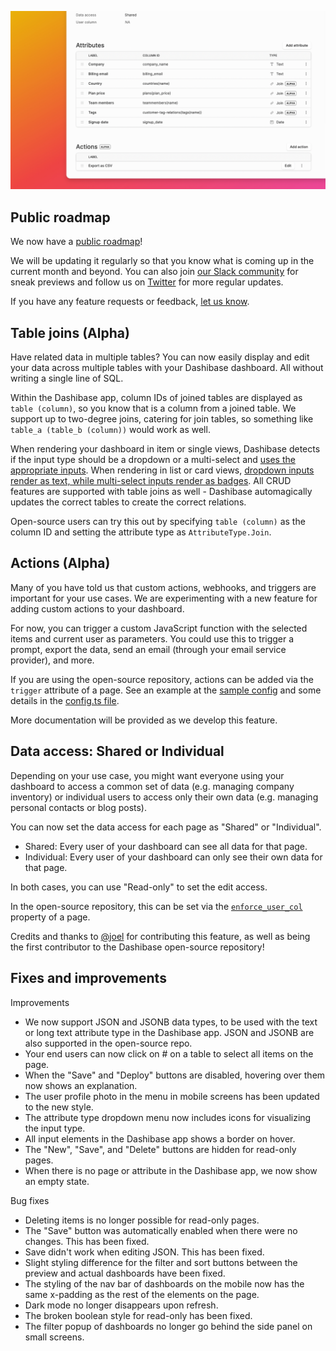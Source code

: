 ![Table joins, actions, and data access settings](../assets/table-joins.png)

## Public roadmap

We now have a [public roadmap](https://dashibase.com/roadmap)! 

We will be updating it regularly so that you know what is coming up in the current month and beyond. You can also join [our Slack community](https://join.slack.com/t/dashibase-community/shared_invite/zt-180rycyqv-ifRwyiQAiXUlBBVxgxQE7g) for sneak previews and follow us on [Twitter](https://twitter.com/dashibase) for more regular updates. 

If you have any feature requests or feedback, [let us know](mailto:sk@dashibase.com).

## Table joins (Alpha)

Have related data in multiple tables? You can now easily display and edit your data across multiple tables with your Dashibase dashboard. All without writing a single line of SQL.

Within the Dashibase app, column IDs of joined tables are displayed as `table (column)`, so you know that is a column from a joined table. We support up to two-degree joins, catering for join tables, so something like `table_a (table_b (column))` would work as well.

When rendering your dashboard in item or single views, Dashibase detects if the input type should be a dropdown or a multi-select and [uses the appropriate inputs](https://twitter.com/sweekiat_lim/status/1535653890258894849?s=20&t=4LPZon3L7gZvQetZVm91bw). When rendering in list or card views, [dropdown inputs render as text, while multi-select inputs render as badges](https://twitter.com/sweekiat_lim/status/1535001508177055744?s=20&t=rsCTNf9w-BYKjQSRMYi74Q). All CRUD features are supported with table joins as well - Dashibase automagically updates the correct tables to create the correct relations.

Open-source users can try this out by specifying `table (column)` as the column ID and setting the attribute type as `AttributeType.Join`.

## Actions (Alpha)

Many of you have told us that custom actions, webhooks, and triggers are important for your use cases. We are experimenting with a new feature for adding custom actions to your dashboard. 

For now, you can trigger a custom JavaScript function with the selected items and current user as parameters. You could use this to trigger a prompt, export the data, send an email (through your email service provider), and more.

If you are using the open-source repository, actions can be added via the `trigger` attribute of a page. See an example at the [sample config](https://github.com/Dashibase/dashibase/blob/25cd4ff17209c6afb389da2a808a636d2e41f588/src/dashibaseConfig.ts#L43-L50) and some details in the [config.ts file](https://github.com/Dashibase/dashibase/blob/25cd4ff17209c6afb389da2a808a636d2e41f588/src/utils/config.ts#L54-L64).

More documentation will be provided as we develop this feature.

## Data access: Shared or Individual

Depending on your use case, you might want everyone using your dashboard to access a common set of data (e.g. managing company inventory) or individual users to access only their own data (e.g. managing personal contacts or blog posts).

You can now set the data access for each page as "Shared" or "Individual". 

- Shared: Every user of your dashboard can see all data for that page. 
- Individual: Every user of your dashboard can only see their own data for that page. 

In both cases, you can use "Read-only" to set the edit access.

In the open-source repository, this can be set via the [`enforce_user_col`](https://github.com/Dashibase/dashibase/blob/25cd4ff17209c6afb389da2a808a636d2e41f588/src/utils/config.ts#L27) property of a page.

Credits and thanks to [@joel](https://github.com/OneFishTwoFishRedFish-JFish) for contributing this feature, as well as being the first contributor to the Dashibase open-source repository!

## Fixes and improvements

Improvements

- We now support JSON and JSONB data types, to be used with the text or long text attribute type in the Dashibase app. JSON and JSONB are also supported in the open-source repo.
- Your end users can now click on # on a table to select all items on the page.
- When the "Save" and "Deploy" buttons are disabled, hovering over them now shows an explanation.
- The user profile photo in the menu in mobile screens has been updated to the new style.
- The attribute type dropdown menu now includes icons for visualizing the input type.
- All input elements in the Dashibase app shows a border on hover. 
- The "New", "Save", and "Delete" buttons are hidden for read-only pages.
- When there is no page or attribute in the Dashibase app, we now show an empty state.

Bug fixes

- Deleting items is no longer possible for read-only pages.
- The "Save" button was automatically enabled when there were no changes. This has been fixed.
- Save didn't work when editing JSON. This has been fixed.
- Slight styling difference for the filter and sort buttons between the preview and actual dashboards have been fixed.
- The styling of the nav bar of dashboards on the mobile now has the same x-padding as the rest of the elements on the page. 
- Dark mode no longer disappears upon refresh. 
- The broken boolean style for read-only has been fixed.
- The filter popup of dashboards no longer go behind the side panel on small screens.
